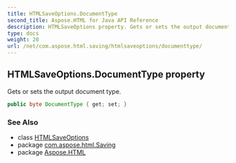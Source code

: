 ```yaml
---
title: HTMLSaveOptions.DocumentType
second_title: Aspose.HTML for Java API Reference
description: HTMLSaveOptions property. Gets or sets the output document type
type: docs
weight: 20
url: /net/com.aspose.html.saving/htmlsaveoptions/documenttype/
---
```

## HTMLSaveOptions.DocumentType property

Gets or sets the output document type.

```java
public byte DocumentType { get; set; }
```

### See Also

* class [HTMLSaveOptions](../)
* package [com.aspose.html.Saving](../../htmlsaveoptions/)
* package [Aspose.HTML](../../../)
